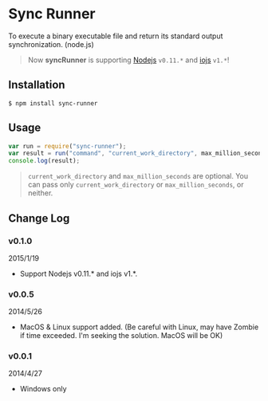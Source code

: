 Sync Runner
==========

To execute a binary executable file and return its standard output synchronization. (node.js)

> Now **syncRunner** is supporting [Nodejs](http://nodejs.org/) `v0.11.*` and
> [iojs](http://iojs.org/) `v1.*`!

Installation
----------

```shell
$ npm install sync-runner
```

Usage
----------

```javascript
var run = require("sync-runner");
var result = run("command", "current_work_directory", max_million_seconds);
console.log(result);
```

> `current_work_directory` and `max_million_seconds` are optional. You can pass only `current_work_directory` or `max_million_seconds`, or neither.

Change Log
----------

### v0.1.0

2015/1/19

+ Support Nodejs v0.11.\* and iojs v1.\*.

### v0.0.5

2014/5/26

+ MacOS & Linux support added. (Be careful with Linux, may have Zombie if time exceeded. I'm seeking the solution. MacOS will be OK)

### v0.0.1

2014/4/27

+ Windows only
